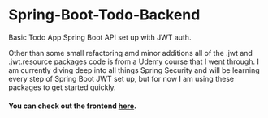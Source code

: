 # Spring-Boot-Todo-Backend

Basic Todo App Spring Boot API set up with JWT auth. 

Other than some small refactoring amd minor additions all of the .jwt and .jwt.resource packages code is from a Udemy course that I went through. I am currently diving deep into all things Spring Security and will be learning every step of Spring Boot JWT set up, but for now I am using these packages to get started quickly.

#### You can check out the frontend [here](https://github.com/bal360/springboot-todo-frontend).
